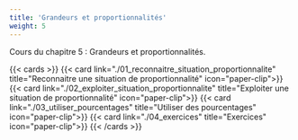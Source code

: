 ```yaml
---
title: 'Grandeurs et proportionnalités'
weight: 5
---
```

Cours du chapitre 5 : Grandeurs et proportionnalités.

{{< cards >}}
  {{< card link="./01_reconnaitre_situation_proportionnalite" title="Reconnaitre une situation de proportionnalité" icon="paper-clip">}}
  {{< card link="./02_exploiter_situation_proportionnalite" title="Exploiter une situation de proportionnalité" icon="paper-clip">}}
  {{< card link="./03_utiliser_pourcentages" title="Utiliser des pourcentages" icon="paper-clip">}}
  {{< card link="./04_exercices" title="Exercices" icon="paper-clip">}}
{{< /cards >}}
